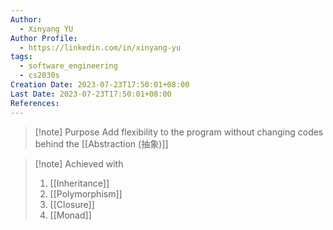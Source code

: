 ```yaml
---
Author:
  - Xinyang YU
Author Profile:
  - https://linkedin.com/in/xinyang-yu
tags:
  - software_engineering
  - cs2030s
Creation Date: 2023-07-23T17:50:01+08:00
Last Date: 2023-07-23T17:50:01+08:00
References:
---
```

>[!note] Purpose
>Add flexibility to the program without changing codes behind the  [[Abstraction (抽象)]]

>[!note] Achieved with
>1. [[Inheritance]]
>2. [[Polymorphism]]
>3. [[Closure]]
>4. [[Monad]]